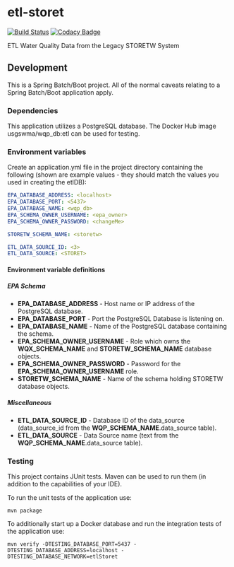 # etl\-storet

[![Build Status](https://travis-ci.org/NWQMC/etl-storet.svg?branch=master)](https://travis-ci.org/NWQMC/etl-storet) [![Codacy Badge](https://api.codacy.com/project/badge/Grade/a8a8c5e7c3d2440bb7a16e7c33fa614a)](https://www.codacy.com/app/usgs_wma_dev/etl-storet?utm_source=github.com&amp;utm_medium=referral&amp;utm_content=NWQMC/etl-storet&amp;utm_campaign=Badge_Grade)

ETL Water Quality Data from the Legacy STORETW System

## Development
This is a Spring Batch/Boot project. All of the normal caveats relating to a Spring Batch/Boot application apply.

### Dependencies
This application utilizes a PostgreSQL database. The Docker Hub image usgswma/wqp_db:etl can be used for testing.

### Environment variables
Create an application.yml file in the project directory containing the following (shown are example values - they should match the values you used in creating the etlDB):

```yml
EPA_DATABASE_ADDRESS: <localhost>
EPA_DATABASE_PORT: <5437>
EPA_DATABASE_NAME: <wqp_db>
EPA_SCHEMA_OWNER_USERNAME: <epa_owner>
EPA_SCHEMA_OWNER_PASSWORD: <changeMe>

STORETW_SCHEMA_NAME: <storetw>

ETL_DATA_SOURCE_ID: <3>
ETL_DATA_SOURCE: <STORET>

```

#### Environment variable definitions
##### EPA Schema
*   **EPA_DATABASE_ADDRESS** - Host name or IP address of the PostgreSQL database.
*   **EPA_DATABASE_PORT** - Port the PostgreSQL Database is listening on.
*   **EPA_DATABASE_NAME** - Name of the PostgreSQL database containing the schema.
*   **EPA_SCHEMA_OWNER_USERNAME** - Role which owns the **WQX_SCHEMA_NAME** and **STORETW_SCHEMA_NAME** database objects.
*   **EPA_SCHEMA_OWNER_PASSWORD** - Password for the **EPA_SCHEMA_OWNER_USERNAME** role.
*   **STORETW_SCHEMA_NAME** - Name of the schema holding STORETW database objects.

##### Miscellaneous
*   **ETL_DATA_SOURCE_ID** - Database ID of the data_source (data_source_id from the **WQP_SCHEMA_NAME**.data_source table).
*   **ETL_DATA_SOURCE** - Data Source name (text from the **WQP_SCHEMA_NAME**.data_source table).

### Testing
This project contains JUnit tests. Maven can be used to run them (in addition to the capabilities of your IDE).

To run the unit tests of the application use:

```shell
mvn package
```

To additionally start up a Docker database and run the integration tests of the application use:

```shell
mvn verify -DTESTING_DATABASE_PORT=5437 -DTESTING_DATABASE_ADDRESS=localhost -DTESTING_DATABASE_NETWORK=etlStoret
```
